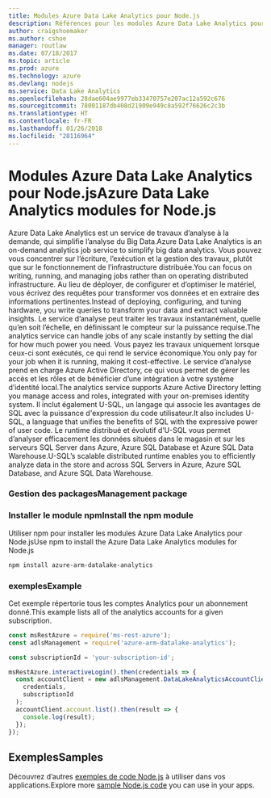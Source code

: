 ```yaml
---
title: Modules Azure Data Lake Analytics pour Node.js
description: Références pour les modules Azure Data Lake Analytics pour Node.js
author: craigshoemaker
ms.author: cshoe
manager: routlaw
ms.date: 07/18/2017
ms.topic: article
ms.prod: azure
ms.technology: azure
ms.devlang: nodejs
ms.service: Data Lake Analytics
ms.openlocfilehash: 28dae604ae9977eb33470757e207ac12a592c676
ms.sourcegitcommit: 78001187db408d21909e949c8a592f76626c2c3b
ms.translationtype: HT
ms.contentlocale: fr-FR
ms.lasthandoff: 01/26/2018
ms.locfileid: "28116964"
---
```

# <a name="azure-data-lake-analytics-modules-for-nodejs"></a><span data-ttu-id="c5a17-103">Modules Azure Data Lake Analytics pour Node.js</span><span class="sxs-lookup"><span data-stu-id="c5a17-103">Azure Data Lake Analytics modules for Node.js</span></span>

<span data-ttu-id="c5a17-104">Azure Data Lake Analytics est un service de travaux d’analyse à la demande, qui simplifie l’analyse du Big Data.</span><span class="sxs-lookup"><span data-stu-id="c5a17-104">Azure Data Lake Analytics is an on-demand analytics job service to simplify big data analytics.</span></span> <span data-ttu-id="c5a17-105">Vous pouvez vous concentrer sur l’écriture, l’exécution et la gestion des travaux, plutôt que sur le fonctionnement de l’infrastructure distribuée.</span><span class="sxs-lookup"><span data-stu-id="c5a17-105">You can focus on writing, running, and managing jobs rather than on operating distributed infrastructure.</span></span> <span data-ttu-id="c5a17-106">Au lieu de déployer, de configurer et d’optimiser le matériel, vous écrivez des requêtes pour transformer vos données et en extraire des informations pertinentes.</span><span class="sxs-lookup"><span data-stu-id="c5a17-106">Instead of deploying, configuring, and tuning hardware, you write queries to transform your data and extract valuable insights.</span></span> <span data-ttu-id="c5a17-107">Le service d’analyse peut traiter les travaux instantanément, quelle qu’en soit l’échelle, en définissant le compteur sur la puissance requise.</span><span class="sxs-lookup"><span data-stu-id="c5a17-107">The analytics service can handle jobs of any scale instantly by setting the dial for how much power you need.</span></span> <span data-ttu-id="c5a17-108">Vous payez les travaux uniquement lorsque ceux-ci sont exécutés, ce qui rend le service économique.</span><span class="sxs-lookup"><span data-stu-id="c5a17-108">You only pay for your job when it is running, making it cost-effective.</span></span> <span data-ttu-id="c5a17-109">Le service d’analyse prend en charge Azure Active Directory, ce qui vous permet de gérer les accès et les rôles et de bénéficier d’une intégration à votre système d’identité local.</span><span class="sxs-lookup"><span data-stu-id="c5a17-109">The analytics service supports Azure Active Directory letting you manage access and roles, integrated with your on-premises identity system.</span></span> <span data-ttu-id="c5a17-110">Il inclut également U-SQL, un langage qui associe les avantages de SQL avec la puissance d'expression du code utilisateur.</span><span class="sxs-lookup"><span data-stu-id="c5a17-110">It also includes U-SQL, a language that unifies the benefits of SQL with the expressive power of user code.</span></span> <span data-ttu-id="c5a17-111">Le runtime distribué et évolutif d’U-SQL vous permet d’analyser efficacement les données situées dans le magasin et sur les serveurs SQL Server dans Azure, Azure SQL Database et Azure SQL Data Warehouse.</span><span class="sxs-lookup"><span data-stu-id="c5a17-111">U-SQL’s scalable distributed runtime enables you to efficiently analyze data in the store and across SQL Servers in Azure, Azure SQL Database, and Azure SQL Data Warehouse.</span></span>

### <a name="management-package"></a><span data-ttu-id="c5a17-112">Gestion des packages</span><span class="sxs-lookup"><span data-stu-id="c5a17-112">Management package</span></span>

### <a name="install-the-npm-module"></a><span data-ttu-id="c5a17-113">Installer le module npm</span><span class="sxs-lookup"><span data-stu-id="c5a17-113">Install the npm module</span></span>

<span data-ttu-id="c5a17-114">Utiliser npm pour installer les modules Azure Data Lake Analytics pour Node.js</span><span class="sxs-lookup"><span data-stu-id="c5a17-114">Use npm to install the Azure Data Lake Analytics modules for Node.js</span></span>

```bash
npm install azure-arm-datalake-analytics
```

### <a name="example"></a><span data-ttu-id="c5a17-115">exemples</span><span class="sxs-lookup"><span data-stu-id="c5a17-115">Example</span></span>

<span data-ttu-id="c5a17-116">Cet exemple répertorie tous les comptes Analytics pour un abonnement donné.</span><span class="sxs-lookup"><span data-stu-id="c5a17-116">This example lists all of the analytics accounts for a given subscription.</span></span>

```javascript
const msRestAzure = require('ms-rest-azure');
const adlsManagement = require('azure-arm-datalake-analytics');

const subscriptionId = 'your-subscription-id';

msRestAzure.interactiveLogin().then(credentials => {
  const accountClient = new adlsManagement.DataLakeAnalyticsAccountClient(
    credentials,
    subscriptionId
  );
  accountClient.account.list().then(result => {
    console.log(result);
  });
});
```

## <a name="samples"></a><span data-ttu-id="c5a17-117">Exemples</span><span class="sxs-lookup"><span data-stu-id="c5a17-117">Samples</span></span>

<span data-ttu-id="c5a17-118">Découvrez d’autres [exemples de code Node.js](https://azure.microsoft.com/resources/samples/?platform=nodejs) à utiliser dans vos applications.</span><span class="sxs-lookup"><span data-stu-id="c5a17-118">Explore more [sample Node.js code](https://azure.microsoft.com/resources/samples/?platform=nodejs) you can use in your apps.</span></span>

